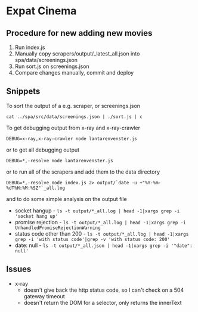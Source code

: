 # Expat Cinema

## Procedure for new adding new movies

1. Run index.js
2. Manually copy scrapers/output/\_latest_all.json into spa/data/screenings.json
3. Run sort.js on screenings.json
4. Compare changes manually, commit and deploy

## Snippets

To sort the output of a e.g. scraper, or screenings.json

```
cat ../spa/src/data/screenings.json | ./sort.js | c
```

To get debugging output from x-ray and x-ray-crawler

```
DEBUG=x-ray,x-ray-crawler node lantarenvenster.js
```

or to get all debugging output

```
DEBUG=*,-resolve node lantarenvenster.js
```

or to run all of the scrapers and add them to the data directory

```
DEBUG=*,-resolve node index.js 2> output/`date -u +"%Y-%m-%dT%H:%M:%SZ"`_all.log
```

and to do some simple analysis on the output file

- socket hangup - `ls -t output/*_all.log | head -1|xargs grep -i 'socket hang up'`
- promise rejection - `ls -t output/*_all.log | head -1|xargs grep -i UnhandledPromiseRejectionWarning`
- status code other than 200 - `ls -t output/*_all.log | head -1|xargs grep -i 'with status code'|grep -v 'with status code: 200'`
- date: null - `ls -t output/*_all.json | head -1|xargs grep -i '"date": null'`

## Issues

- x-ray
  - doesn't give back the http status code, so I can't check on a 504 gateway timeout
  - doesn't return the DOM for a selector, only returns the innerText
